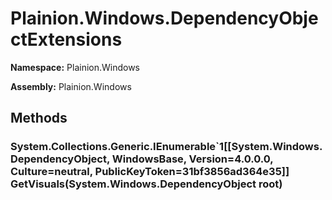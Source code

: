 
# Plainion.Windows.DependencyObjectExtensions

**Namespace:** Plainion.Windows

**Assembly:** Plainion.Windows


## Methods

### System.Collections.Generic.IEnumerable`1[[System.Windows.DependencyObject, WindowsBase, Version=4.0.0.0, Culture=neutral, PublicKeyToken=31bf3856ad364e35]] GetVisuals(System.Windows.DependencyObject root)
